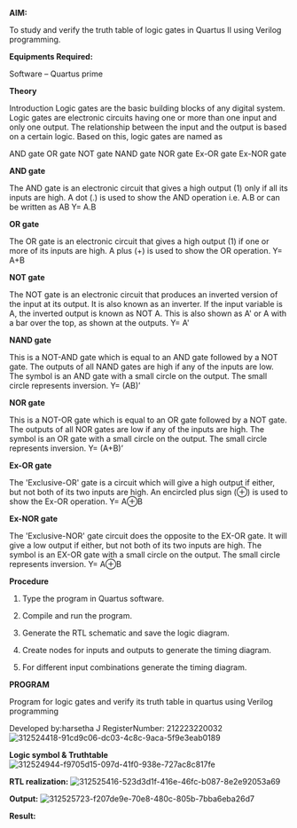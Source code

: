 **AIM:** 

To study and verify the truth table of logic gates in Quartus II using Verilog programming.

**Equipments Required:**

Software – Quartus prime 

**Theory**

Introduction Logic gates are the basic building blocks of any digital system. Logic gates are electronic circuits having one or more than one input and only one output. The relationship between the input and the output is based on a certain logic. Based on this, logic gates are named as

AND gate OR gate NOT gate NAND gate NOR gate Ex-OR gate Ex-NOR gate

**AND gate**

The AND gate is an electronic circuit that gives a high output (1) only if all its inputs are high. A dot (.) is used to show the AND operation i.e. A.B or can be written as AB
Y= A.B

**OR gate** 

The OR gate is an electronic circuit that gives a high output (1) if one or more of its inputs are high. A plus (+) is used to show the OR operation.
Y= A+B

**NOT gate**

The NOT gate is an electronic circuit that produces an inverted version of the input at its output. It is also known as an inverter. If the input variable is A, the inverted output is known as NOT A. This is also shown as A' or A with a bar over the top, as shown at the outputs.
Y= A'

**NAND gate**

This is a NOT-AND gate which is equal to an AND gate followed by a NOT gate. The outputs of all NAND gates are high if any of the inputs are low. The symbol is an AND gate with a small circle on the output. The small circle represents inversion.
Y= (AB)’

**NOR gate**

This is a NOT-OR gate which is equal to an OR gate followed by a NOT gate. The outputs of all NOR gates are low if any of the inputs are high. The symbol is an OR gate with a small circle on the output. The small circle represents inversion.
Y= (A+B)’

**Ex-OR gate**

The 'Exclusive-OR' gate is a circuit which will give a high output if either, but not both of its two inputs are high. An encircled plus sign (⊕) is used to show the Ex-OR operation.
Y= A⊕B

**Ex-NOR gate**

The 'Exclusive-NOR' gate circuit does the opposite to the EX-OR gate. It will give a low output if either, but not both of its two inputs are high. The symbol is an EX-OR gate with a small circle on the output. The small circle represents inversion.
Y= A⊕B

**Procedure** 

1.	Type the program in Quartus software.

2.	Compile and run the program.

3.	Generate the RTL schematic and save the logic diagram.

4.	Create nodes for inputs and outputs to generate the timing diagram.

5.	For different input combinations generate the timing diagram.


**PROGRAM**

Program for logic gates and verify its truth table in quartus using Verilog programming

 Developed by:harsetha J RegisterNumber: 212223220032
 ![312524418-91cd9c06-dc03-4c8c-9aca-5f9e3eab0189](https://github.com/Harsetha/study-of-basic-gates/assets/149985878/46c44f3a-0237-4208-86c6-2efa661c3125)

**Logic symbol & Truthtable**
![312524944-f9705d15-097d-41f0-938e-727ac8c817fe](https://github.com/Harsetha/study-of-basic-gates/assets/149985878/0c0ad0d2-85eb-4c1f-a5b5-bc46a776a0d7)

**RTL realization:**
![312525416-523d3d1f-416e-46fc-b087-8e2e92053a69](https://github.com/Harsetha/study-of-basic-gates/assets/149985878/916aa157-70ef-4a3d-9e7f-249ca7d48955)


**Output:** 
![312525723-f207de9e-70e8-480c-805b-7bba6eba26d7](https://github.com/Harsetha/study-of-basic-gates/assets/149985878/e51099cb-ea9b-4550-9978-77881f61eef2)


**Result:**


